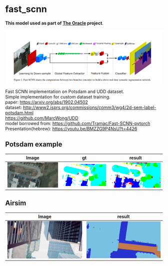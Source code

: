 # fast_scnn
**This model used as part of [The Oracle](https://arxiv.org/pdf/2204.12592.pdf) project**. 

![alt text](./demo/PaperImage.PNG "Model structure")  

Fast SCNN implementation on Potsdam and UDD dataset.  
Simple implementation for custom dataset training.  
paper: https://arxiv.org/abs/1902.04502  
dataset: http://www2.isprs.org/commissions/comm3/wg4/2d-sem-label-potsdam.html  
https://github.com/MarcWong/UDD  
model borrowed from: https://github.com/Tramac/Fast-SCNN-pytorch  
Presentation(hebrew): https://youtu.be/BMZZG9P4NsU?t=4426

## Potsdam example

|Image | gt | result |
|------| -- |--------|
| ![](./demo/op_potsdam_2_12_RGB_box0_original.png)  |![](./demo/op_potsdam_2_12_label_box0r.png) | ![](./demo/op_potsdam_2_12_RGB_box0r.png)  |
  
## Airsim  

|Image | result |
|----- |--------|
| ![](./demo/airsim_image.png) | ![](./demo/airsim_out.png) |
